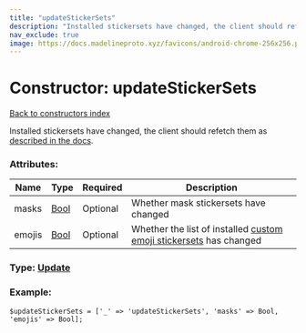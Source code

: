 ```yaml
---
title: "updateStickerSets"
description: "Installed stickersets have changed, the client should refetch them as described in the docs."
nav_exclude: true
image: https://docs.madelineproto.xyz/favicons/android-chrome-256x256.png
---
```

# Constructor: updateStickerSets  
[Back to constructors index](/API_docs/constructors/index.html)



Installed stickersets have changed, the client should refetch them as [described in the docs](https://core.telegram.org/api/stickers#installing-stickersets).

### Attributes:

| Name     |    Type       | Required | Description |
|----------|---------------|----------|-------------|
|masks|[Bool](/API_docs/types/Bool.html) | Optional|Whether mask stickersets have changed|
|emojis|[Bool](/API_docs/types/Bool.html) | Optional|Whether the list of installed [custom emoji stickersets](https://core.telegram.org/api/custom-emoji) has changed|



### Type: [Update](/API_docs/types/Update.html)


### Example:

```
$updateStickerSets = ['_' => 'updateStickerSets', 'masks' => Bool, 'emojis' => Bool];
```  
